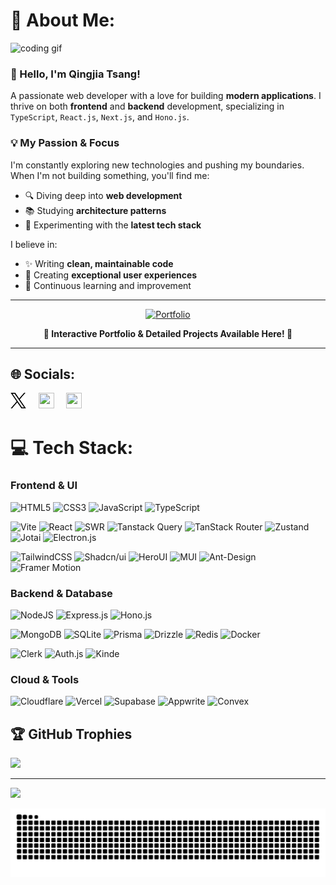 # 💫 About Me:

<div align="left">
  
<img src="https://user-images.githubusercontent.com/83267083/209559829-6d870627-a58f-4dbc-9f17-5cb63db4a4a4.gif" alt="coding gif" width="400" />

### 👋 Hello, I'm Qingjia Tsang!

A passionate web developer with a love for building **modern applications**. I thrive on both **frontend** and **backend** development, specializing in `TypeScript`, `React.js`, `Next.js`, and `Hono.js`.

### 💡 My Passion & Focus

I'm constantly exploring new technologies and pushing my boundaries. When I'm not building something, you'll find me:

- 🔍 Diving deep into **web development**
- 📚 Studying **architecture patterns**
- 🚀 Experimenting with the **latest tech stack**

I believe in:

- ✨ Writing **clean, maintainable code**
- 🎯 Creating **exceptional user experiences**
- 🔄 Continuous learning and improvement

</div>

<div align="center">
  <hr/>
  <a href="https://portfolioqingjiatsang.vercel.app/" target="_blank">
    <img src="https://img.shields.io/badge/👉%20Click%20to%20View%20My%20Portfolio-black?style=for-the-badge&logo=vercel&logoColor=white" alt="Portfolio" />
  </a>
  <p align="center">
    <strong>🌟 Interactive Portfolio & Detailed Projects Available Here! 🌟</strong>
  </p>
  <hr/>
</div>

## 🌐 Socials:

[<img src="https://raw.githubusercontent.com/simple-icons/simple-icons/develop/icons/x.svg" width="25" height="25">](https://x.com/JohnLocke72__) &nbsp;&nbsp;&nbsp; [<img src="https://raw.githubusercontent.com/rahuldkjain/github-profile-readme-generator/master/src/images/icons/Social/linked-in-alt.svg" width="25" height="25">](https://linkedin.com/in/Qingjia_Tsang) &nbsp;&nbsp;&nbsp; [<img src="https://raw.githubusercontent.com/simple-icons/simple-icons/develop/icons/gmail.svg" width="25" height="25">](mailto:johnlocke12321@gmail.com)

# 💻 Tech Stack:

### Frontend & UI

![HTML5](https://img.shields.io/badge/html5-%23E34F26.svg?style=flat&logo=html5&logoColor=white) ![CSS3](https://img.shields.io/badge/css3-%231572B6.svg?style=flat&logo=css3&logoColor=white) ![JavaScript](https://img.shields.io/badge/javascript-%23323330.svg?style=flat&logo=javascript&logoColor=%23F7DF1E) ![TypeScript](https://img.shields.io/badge/typescript-%23007ACC.svg?style=flat&logo=typescript&logoColor=white)

![Vite](https://img.shields.io/badge/vite-%23646CFF.svg?style=flat&logo=vite&logoColor=white) ![React](https://img.shields.io/badge/react-%2320232a.svg?style=flat&logo=react&logoColor=%2361DAFB) ![SWR](https://img.shields.io/badge/SWR-%23000000.svg?style=flat&logo=vercel&logoColor=white) ![Tanstack Query](https://img.shields.io/badge/-React%20Query-FF4154?style=flat&logo=react%20query&logoColor=white) ![TanStack Router](https://img.shields.io/badge/TanStack_Router-FF4154?style=flat&logo=react&logoColor=white) ![Zustand](https://img.shields.io/badge/zustand-%2320232a.svg?style=flat&logo=react&logoColor=%2361DAFB) ![Jotai](https://img.shields.io/badge/jotai-%2320232a.svg?style=flat&logo=react&logoColor=%2361DAFB) ![Electron.js](https://img.shields.io/badge/Electron-191970?style=flat&logo=Electron&logoColor=white)

![TailwindCSS](https://img.shields.io/badge/tailwindcss-%2338B2AC.svg?style=flat&logo=tailwind-css&logoColor=white) ![Shadcn/ui](https://img.shields.io/badge/shadcn/ui-000000?style=flat&logo=shadcnui&logoColor=white) ![HeroUI](https://img.shields.io/badge/HeroUI-black?style=flat&logo=heroicons&logoColor=white) ![MUI](https://img.shields.io/badge/MUI-%230081CB.svg?style=flat&logo=mui&logoColor=white) ![Ant-Design](https://img.shields.io/badge/-AntDesign-%230170FE?style=flat&logo=ant-design&logoColor=white) ![Framer Motion](https://img.shields.io/badge/Framer_Motion-black?style=flat&logo=framer&logoColor=blue)

### Backend & Database

![NodeJS](https://img.shields.io/badge/node.js-6DA55F?style=flat&logo=node.js&logoColor=white) ![Express.js](https://img.shields.io/badge/express.js-%23404d59.svg?style=flat&logo=express&logoColor=%2361DAFB) ![Hono.js](https://img.shields.io/badge/hono.js-%23FF4B03.svg?style=flat&logo=hono&logoColor=white)

![MongoDB](https://img.shields.io/badge/MongoDB-%234ea94b.svg?style=flat&logo=mongodb&logoColor=white) ![SQLite](https://img.shields.io/badge/sqlite-%2307405e.svg?style=flat&logo=sqlite&logoColor=white) ![Prisma](https://img.shields.io/badge/Prisma-3982CE?style=flat&logo=Prisma&logoColor=white) ![Drizzle](https://img.shields.io/badge/Drizzle-C5F74F?style=flat&logo=drizzle&logoColor=black) ![Redis](https://img.shields.io/badge/redis-%23DD0031.svg?style=flat&logo=redis&logoColor=white) ![Docker](https://img.shields.io/badge/docker-%230db7ed.svg?style=flat&logo=docker&logoColor=white)

![Clerk](https://img.shields.io/badge/Clerk-6C47FF?style=flat&logo=clerk&logoColor=white) ![Auth.js](https://img.shields.io/badge/Auth.js-000000?style=flat&logo=authjs&logoColor=white) ![Kinde](https://img.shields.io/badge/Kinde-FF4154?style=flat&logo=kinde&logoColor=white)

### Cloud & Tools

![Cloudflare](https://img.shields.io/badge/Cloudflare-F38020?style=flat&logo=Cloudflare&logoColor=white) ![Vercel](https://img.shields.io/badge/vercel-%23000000.svg?style=flat&logo=vercel&logoColor=white) ![Supabase](https://img.shields.io/badge/Supabase-3ECF8E?style=flat&logo=supabase&logoColor=white) ![Appwrite](https://img.shields.io/badge/Appwrite-%23FD366E.svg?style=flat&logo=appwrite&logoColor=white) ![Convex](https://img.shields.io/badge/Convex-FF4154?style=flat&logo=convex&logoColor=white)

## 🏆 GitHub Trophies

<div>
  <img src="https://github-profile-trophy.vercel.app/?username=qingjiatsang&theme=flat&no-frame=true&column=5&margin-w=15&margin-h=15&rank=-?&title=Commits,Issues,PullRequest,Repositories,Stars,Followers&no-bg=true" />
</div>

---

[![](https://visitcount.itsvg.in/api?id=qingjiatsang&icon=0&color=0)](https://visitcount.itsvg.in)

<!-- Proudly created with GPRM ( https://gprm.itsvg.in ) -->

<picture>
  <source media="(prefers-color-scheme: dark)" srcset="https://raw.githubusercontent.com/QingjiaTsang/QingjiaTsang/output/github-snake-dark.svg" />
  <source media="(prefers-color-scheme: light)" srcset="https://raw.githubusercontent.com/QingjiaTsang/QingjiaTsang/output/github-snake.svg" />
  <img alt="github-snake" src="https://raw.githubusercontent.com/QingjiaTsang/QingjiaTsang/output/github-snake.svg" />
</picture>
